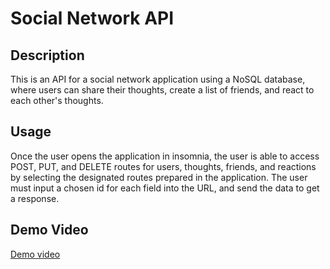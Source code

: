 # Social Network API

## Description
This is an API for a social network application using a NoSQL database, where users can share their thoughts, create a list of friends, and react to each other's thoughts. 

## Usage
Once the user opens the application in insomnia, the user is able to access POST, PUT, and DELETE routes for users, thoughts, friends, and reactions by selecting the designated routes prepared in the application. The user must input a chosen id for each field into the URL, and send the data to get a response.

## Demo Video
[Demo video](https://drive.google.com/file/d/1pE9S-6zwd3RsZojiUURySeC_qY0MdBVD/view?usp=sharing)